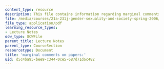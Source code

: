 ```yaml
---
content_type: resource
description: This file contains information regarding marginal comments on papers.
file: /media/courses/21a-231j-gender-sexuality-and-society-spring-2006/d5c4ba95bee9c3440ce5687d71d6c482_MIT21A_213JS06_cntrl_self.pdf
file_type: application/pdf
learning_resource_types:
- Lecture Notes
ocw_type: OCWFile
parent_title: Lecture Notes
parent_type: CourseSection
resourcetype: Document
title: 'marginal comments on papers:'
uid: d5c4ba95-bee9-c344-0ce5-687d71d6c482
---
```

